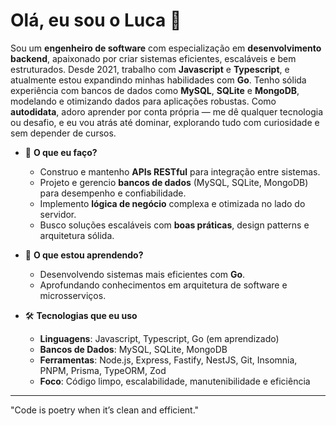 # Olá, eu sou o Luca 👋

Sou um **engenheiro de software** com especialização em **desenvolvimento backend**, apaixonado por criar sistemas eficientes, escaláveis e bem estruturados. Desde 2021, trabalho com **Javascript** e **Typescript**, e atualmente estou expandindo minhas habilidades com **Go**. Tenho sólida experiência com bancos de dados como **MySQL**, **SQLite** e **MongoDB**, modelando e otimizando dados para aplicações robustas. Como **autodidata**, adoro aprender por conta própria — me dê qualquer tecnologia ou desafio, e eu vou atrás até dominar, explorando tudo com curiosidade e sem depender de cursos.

- 🔭 **O que eu faço?**  
  - Construo e mantenho **APIs RESTful** para integração entre sistemas.  
  - Projeto e gerencio **bancos de dados** (MySQL, SQLite, MongoDB) para desempenho e confiabilidade.  
  - Implemento **lógica de negócio** complexa e otimizada no lado do servidor.  
  - Busco soluções escaláveis com **boas práticas**, design patterns e arquitetura sólida.

- 🌱 **O que estou aprendendo?**  
  - Desenvolvendo sistemas mais eficientes com **Go**.  
  - Aprofundando conhecimentos em arquitetura de software e microsserviços.

- 🛠️ **Tecnologias que eu uso**  
  - **Linguagens**: Javascript, Typescript, Go (em aprendizado)  
  - **Bancos de Dados**: MySQL, SQLite, MongoDB
  - **Ferramentas**: Node.js, Express, Fastify, NestJS, Git, Insomnia, PNPM, Prisma, TypeORM, Zod  
  - **Foco**: Código limpo, escalabilidade, manutenibilidade e eficiência

---
"Code is poetry when it’s clean and efficient."
